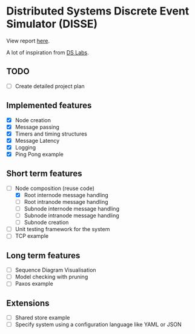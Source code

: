 # Distributed Systems Discrete Event Simulator (DISSE)

View report [here](https://www.overleaf.com/project/640244e50c059ab2d68e51de).

A lot of inspiration from [DS Labs](https://github.com/emichael/dslabs).

## TODO

- [ ] Create detailed project plan

## Implemented features

- [X] Node creation
- [X] Message passing
- [X] Timers and timing structures
- [X] Message Latency
- [X] Logging
- [X] Ping Pong example

## Short term features

- [ ] Node composition (reuse code)
  - [X] Root internode message handling
  - [ ] Root intranode message handling
  - [ ] Subnode internode message handling
  - [ ] Subnode intranode message handling
  - [ ] Subnode creation
- [ ] Unit testing framework for the system
- [ ] TCP example

## Long term features

- [ ] Sequence Diagram Visualisation
- [ ] Model checking with pruning
- [ ] Paxos example

## Extensions

- [ ] Shared store example
- [ ] Specify system using a configuration language like YAML or JSON
